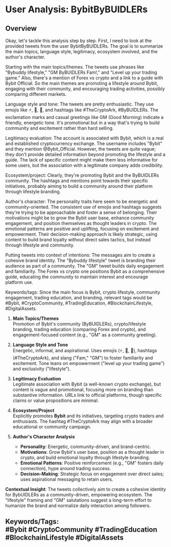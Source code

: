 # User Analysis: BybitByBUIDLERs

## Overview

<think>
Okay, let's tackle this analysis step by step. First, I need to look at the provided tweets from the user BybitByBUIDLERs. The goal is to summarize the main topics, language style, legitimacy, ecosystem involved, and the author's character.

Starting with the main topics/themes. The tweets use phrases like "Bybuddy lifestyle," "GM ByBUIDLERs Fam!," and "Level up your trading game." Also, there's a mention of Forex vs crypto and a link to a guide with Bybit Official. So the main themes are promoting a lifestyle around Bybit, engaging with their community, and encouraging trading activities, possibly comparing different markets.

Language style and tone: The tweets are pretty enthusiastic. They use emojis like ⚡, 🖤, 🚀, and hashtags like #TheCryptoArk, #ByBUIDLERs. The exclamation marks and casual greetings like GM (Good Morning) indicate a friendly, energetic tone. It's promotional but in a way that's trying to build community and excitement rather than hard selling.

Legitimacy evaluation: The account is associated with Bybit, which is a real and established cryptocurrency exchange. The username includes "Bybit" and they mention @Bybit_Official. However, the tweets are quite vague; they don't provide detailed information beyond promoting the lifestyle and a guide. The lack of specific content might make them less informative for some users, but the association with a legitimate company adds credibility.

Ecosystem/project: Clearly, they're promoting Bybit and the ByBUIDLERs community. The hashtags and mentions point towards their specific initiatives, probably aiming to build a community around their platform through lifestyle branding.

Author's character: The personality traits here seem to be energetic and community-oriented. The consistent use of emojis and hashtags suggests they're trying to be approachable and foster a sense of belonging. Their motivations might be to grow the Bybit user base, enhance community engagement, and position themselves as thought leaders in crypto. The emotional patterns are positive and uplifting, focusing on excitement and empowerment. Their decision-making approach is likely strategic, using content to build brand loyalty without direct sales tactics, but instead through lifestyle and community.

Putting tweets into context of intentions: The messages aim to create a cohesive brand identity. The "Bybuddy lifestyle" tweet is branding their audience as part of a community. The "GM" tweet builds daily engagement and familiarity. The Forex vs crypto one positions Bybit as a comprehensive guide, educating the community to maintain interest and encourage platform use.

Keywords/tags: Since the main focus is Bybit, crypto lifestyle, community engagement, trading education, and branding, relevant tags would be #Bybit, #CryptoCommunity, #TradingEducation, #BlockchainLifestyle, #DigitalAssets.
</think>

1. **Main Topics/Themes**  
   Promotion of Bybit's community (ByBUIDLERs), crypto/lifestyle branding, trading education (comparing Forex and crypto), and engagement-focused content (e.g., "GM" as a community greeting).  

2. **Language Style and Tone**  
   Energetic, informal, and aspirational. Uses emojis (⚡, 🖤, 🚀), hashtags (#TheCryptoArk), and slang ("Fam," "GM") to foster familiarity and excitement. Tone leans on empowerment ("level up your trading game") and exclusivity ("lifestyle").  

3. **Legitimacy Evaluation**  
   Legitimate association with Bybit (a well-known crypto exchange), but content is vague and promotional, focusing more on branding than substantive information. URLs link to official platforms, though specific claims or value propositions are minimal.  

4. **Ecosystem/Project**  
   Explicitly promotes **Bybit** and its initiatives, targeting crypto traders and enthusiasts. The hashtag #TheCryptoArk may align with a broader educational or community campaign.  

5. **Author's Character Analysis**  
   - **Personality**: Energetic, community-driven, and brand-centric.  
   - **Motivations**: Grow Bybit's user base, position as a thought leader in crypto, and build emotional loyalty through lifestyle branding.  
   - **Emotional Patterns**: Positive reinforcement (e.g., "GM" fosters daily connection), hype around trading success.  
   - **Decision-Making**: Strategic focus on engagement over direct sales; uses aspirational messaging to retain users.  

**Contextual Insight**: The tweets collectively aim to create a cohesive identity for BybUIDLERs as a community-driven, empowering ecosystem. The "lifestyle" framing and "GM" salutations suggest a long-term effort to humanize the brand and normalize daily interaction among followers.  

**Keywords/Tags**:  
#Bybit #CryptoCommunity #TradingEducation #BlockchainLifestyle #DigitalAssets
---
